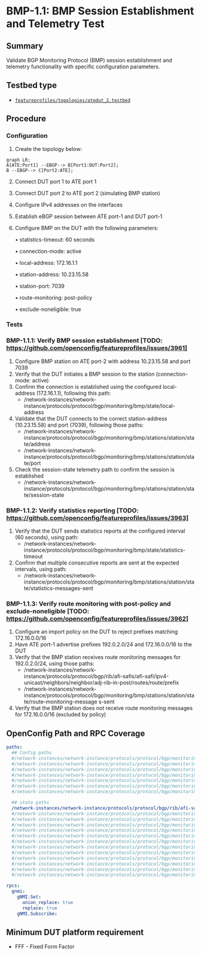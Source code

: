 # BMP-1.1: BMP Session Establishment and Telemetry Test

## Summary

Validate BGP Monitoring Protocol (BMP) session establishment and telemetry functionality with specific configuration parameters.

## Testbed type

*  [`featureprofiles/topologies/atedut_2.testbed`](https://github.com/openconfig/featureprofiles/blob/main/topologies/atedut_2.testbed)

## Procedure 

### Configuration

1)  Create the topology below:


```mermaid
graph LR; 
A[ATE:Port1] --EBGP--> B[Port1:DUT:Port2];
B --EBGP--> C[Port2:ATE];
```


2) Connect DUT port 1 to ATE port 1
3) Connect DUT port 2 to ATE port 2 (simulating BMP station)
4) Configure IPv4 addresses on the interfaces
5) Establish eBGP session between ATE port-1 and DUT port-1
6) Configure BMP on the DUT with the following parameters:

    • statistics-timeout: 60 seconds

    • connection-mode: active

    • local-address: 172.16.1.1

    • station-address: 10.23.15.58

    • station-port: 7039

    • route-monitoring: post-policy

    • exclude-noneligible: true

### Tests

### BMP-1.1.1: Verify BMP session establishment [TODO: https://github.com/openconfig/featureprofiles/issues/3961]

1)  Configure BMP station on ATE port-2 with address 10.23.15.58 and port 7039
2)  Verify that the DUT initiates a BMP session to the station (connection-mode: active)
3)  Confirm the connection is established using the configured local-address (172.16.1.1), following this path:
    *  /network-instances/network-instance/protocols/protocol/bgp/monitoring/bmp/state/local-address
4)  Validate that the DUT connects to the correct station-address (10.23.15.58) and port (7039), following those paths:
    * /network-instances/network-instance/protocols/protocol/bgp/monitoring/bmp/stations/station/state/address
    * /network-instances/network-instance/protocols/protocol/bgp/monitoring/bmp/stations/station/state/port
5)  Check the session-state telemetry path to confirm the session is established
    * /network-instances/network-instance/protocols/protocol/bgp/monitoring/bmp/stations/station/state/session-state


### BMP-1.1.2: Verify statistics reporting [TODO: https://github.com/openconfig/featureprofiles/issues/3963]

1)  Verify that the DUT sends statistics reports at the configured interval (60 seconds), using path:
    *   /network-instances/network-instance/protocols/protocol/bgp/monitoring/bmp/state/statistics-timeout
2)  Confirm that multiple consecutive reports are sent at the expected intervals, using path:
    *   /network-instances/network-instance/protocols/protocol/bgp/monitoring/bmp/stations/station/state/statistics-messages-sent

### BMP-1.1.3: Verify route monitoring with post-policy and exclude-noneligible [TODO: https://github.com/openconfig/featureprofiles/issues/3962]

1)  Configure an import policy on the DUT to reject prefixes matching 172.16.0.0/16
2)  Have ATE port-1 advertise prefixes 192.0.2.0/24 and 172.16.0.0/16 to the DUT
3)  Verify that the BMP station receives route monitoring messages for 192.0.2.0/24, using those paths:
    *   /network-instances/network-instance/protocols/protocol/bgp/rib/afi-safis/afi-safi/ipv4-unicast/neighbors/neighbor/adj-rib-in-post/routes/route/prefix
    *   /network-instances/network-instance/protocols/protocol/bgp/monitoring/bmp/stations/station/state/route-monitoring-message
s-sent
4)  Verify that the BMP station does not receive route monitoring messages for 172.16.0.0/16 (excluded by policy)

## OpenConfig Path and RPC Coverage

```yaml
paths:
  ## Config paths
  #/network-instances/network-instance/protocols/protocol/bgp/monitoring/bmp/config/statistics-timeout: # TODO: new OC leaf to be added
  #/network-instances/network-instance/protocols/protocol/bgp/monitoring/bmp/config/connection-mode: # TODO: new OC leaf to be added
  #/network-instances/network-instance/protocols/protocol/bgp/monitoring/bmp/config/local-address: # TODO: new OC leaf to be added
  #/network-instances/network-instance/protocols/protocol/bgp/monitoring/bmp/stations/station/config/address: # TODO: new OC leaf to be added
  #/network-instances/network-instance/protocols/protocol/bgp/monitoring/bmp/stations/station/config/port: # TODO: new OC leaf to be added
  #/network-instances/network-instance/protocols/protocol/bgp/monitoring/bmp/stations/station/config/route-monitoring-policy: # TODO: new OC leaf to be added
  #/network-instances/network-instance/protocols/protocol/bgp/monitoring/bmp/stations/station/config/exclude-noneligible: # TODO: new OC leaf to be added

  ## state paths
  /network-instances/network-instance/protocols/protocol/bgp/rib/afi-safis/afi-safi/ipv4-unicast/neighbors/neighbor/adj-rib-in-post/routes/route/prefix:
  #/network-instances/network-instance/protocols/protocol/bgp/monitoring/bmp/state/statistics-timeout: # TODO: new OC leaf to be added
  #/network-instances/network-instance/protocols/protocol/bgp/monitoring/bmp/state/connection-mode: # TODO: new OC leaf to be added
  #/network-instances/network-instance/protocols/protocol/bgp/monitoring/bmp/state/local-address: # TODO: new OC leaf to be added
  #/network-instances/network-instance/protocols/protocol/bgp/monitoring/bmp/stations/station/state/address: # TODO: new OC leaf to be added
  #/network-instances/network-instance/protocols/protocol/bgp/monitoring/bmp/stations/station/state/port: # TODO: new OC leaf to be added
  #/network-instances/network-instance/protocols/protocol/bgp/monitoring/bmp/stations/station/state/route-monitoring-policy: # TODO: new OC leaf to be added
  #/network-instances/network-instance/protocols/protocol/bgp/monitoring/bmp/stations/station/state/exclude-noneligible: # TODO: new OC leaf to be added
  #/network-instances/network-instance/protocols/protocol/bgp/monitoring/bmp/stations/station/state/session-state: # TODO: new OC leaf to be added
  #/network-instances/network-instance/protocols/protocol/bgp/monitoring/bmp/stations/station/state/messages-sent: # TODO: new OC leaf to be added
  #/network-instances/network-instance/protocols/protocol/bgp/monitoring/bmp/stations/station/state/statistics-messages-sent: # TODO: new OC leaf to be added
  #/network-instances/network-instance/protocols/protocol/bgp/monitoring/bmp/stations/station/state/statistics-messages-sent:  # TODO: new OC leaf to be added
  #/network-instances/network-instance/protocols/protocol/bgp/monitoring/bmp/stations/station/state/route-monitoring-messages-sent:  # TODO: new OC leaf to be added

rpcs:
  gnmi:
    gNMI.Set:
      union_replace: true
      replace: true
    gNMI.Subscribe:
```

## Minimum DUT platform requirement

*   FFF - Fixed Form Factor